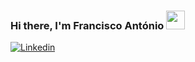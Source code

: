 ### Hi there, I'm Francisco António <img src="https://raw.githubusercontent.com/aemmadi/aemmadi/master/wave.gif" width="30px">

[![Linkedin](https://img.shields.io/badge/linkedin-%230077B5.svg?&style=for-the-badge&logo=linkedin&logoColor=white)](https://www.linkedin.com/in/francisco-antonio-4b73231b3/)


</details>

[linkedin]: https://www.linkedin.com/in/francisco-antonio-4b73231b3/
